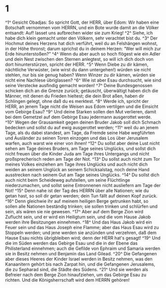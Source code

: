 # 1 
^1^ Gesicht Obadjas: So spricht Gott, der HERR, über Edom: Wir haben eine Botschaft vernommen vom HERRN, und ein Bote wurde damit an die Völker entsandt: Auf! lasset uns aufbrechen wider sie zum Krieg! 
^2^ Siehe, ich habe dich klein gemacht unter den Völkern, sehr verachtet bist du. 
^3^ Der Hochmut deines Herzens hat dich verführt, weil du an Felshängen wohnst, in der Höhe thronst; darum sprichst du in deinem Herzen: “Wer will mich zur Erde hinunterstoßen?” 
^4^ Wenn du aber auch so hoch flögest wie ein Adler und dein Nest zwischen den Sternen anlegtest, so will ich dich doch von dort hinunterstürzen, spricht der HERR. 
^5^ Wenn Diebe zu dir kämen, nächtliche Verwüster, (wie wirst du dann untergehen!) würden sie nicht stehlen, nur bis sie genug haben? Wenn Winzer zu dir kämen, würden sie nicht eine Nachlese übriglassen? 
^6^ Wie ist aber Esau durchsucht, wie sind seine Verstecke ausfindig gemacht worden! 
^7^ Deine Bundesgenossen schicken dich an die Grenze zurück; getäuscht, überwältigt haben dich die Männer, mit denen du Frieden hieltest; die dein Brot aßen, haben dir Schlingen gelegt, ohne daß du es merktest. 
^8^ Werde ich, spricht der HERR, an jenem Tage nicht die Weisen aus Edom vertilgen und die Einsicht vom Gebirge Esau? 
^9^ Und deine Starken sollen den Mut verlieren, damit bei dem Gemetzel auf dem Gebirge Esau jedermann ausgerottet werde. 
^10^ Wegen der Grausamkeit gegen deinen Bruder Jakob soll dich Schmach bedecken und sollst du auf ewig ausgerottet werden; 
^11^ weil du an jenem Tage, als du dabei standest, am Tage, da Fremde seine Habe wegführten und Ausländer zu seinen Toren einzogen und das Los über Jerusalem warfen, auch warst wie einer von ihnen! 
^12^ Du sollst aber deine Lust nicht sehen am Tage deines Bruders, am Tage seines Unglücks, und sollst dich nicht freuen über die Kinder Juda am Tage ihres Untergangs und nicht großsprecherisch reden am Tage der Not. 
^13^ Du sollst auch nicht zum Tor meines Volkes einziehen am Tage ihres Unglücks und auch nicht dich weiden an seinem Unglück an seinem Schicksalstag, noch deine Hand ausstrecken nach seinem Gut am Tage seines Unglücks. 
^14^ Du sollst dich auch nicht beim Scheideweg aufstellen, um seine Flüchtlinge niederzumachen, und sollst seine Entronnenen nicht ausliefern am Tage der Not! 
^15^ Denn nahe ist der Tag des HERRN über alle Nationen; wie du getan hast, so soll dir getan werden; dein Tun fällt auf deinen Kopf zurück. 
^16^ Denn gleichwie ihr auf meinem heiligen Berge getrunken habt, so sollen alle Nationen beständig trinken; sie sollen trinken und schlürfen und sein, als wären sie nie gewesen. 
^17^ Aber auf dem Berge Zion wird Zuflucht sein, und er wird ein Heiligtum sein, und die vom Hause Jakob werden ihre Besitzungen einnehmen. 
^18^ Und das Haus Jakob wird ein Feuer sein und das Haus Joseph eine Flamme; aber das Haus Esau wird zu Stoppeln werden; und jene werden sie anzünden und verzehren, daß dem Hause Esau nichts übrigbleiben wird; denn der HERR hat's gesagt! 
^19^ Und die im Süden werden das Gebirge Esau und die in der Ebene das Philisterland einnehmen; auch die Gefilde von Ephraim und Samaria werden sie in Besitz nehmen und Benjamin das Land Gilead. 
^20^ Die Gefangenen aber dieses Heeres der Kinder Israel werden in Besitz nehmen, was den Kanaanitern gehört bis nach Zarpat hin, und die Gefangenen Jerusalems, die zu Sepharad sind, die Städte des Südens. 
^21^ Und sie werden als Befreier nach dem Berge Zion hinaufziehen, um das Gebirge Esau zu richten. Und die Königsherrschaft wird dem HERRN gehören! 